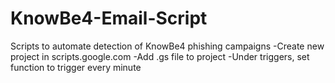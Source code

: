 # KnowBe4-Email-Script
Scripts to automate detection of KnowBe4 phishing campaigns
-Create new project in scripts.google.com
-Add .gs file to project
-Under triggers, set function to trigger every minute
